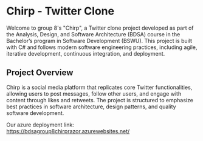 # Chirp - Twitter Clone
Welcome to group 8's "Chirp", a Twitter clone project developed as part of the Analysis, Design, and Software Architecture (BDSA) course in the Bachelor’s program in Software Development (BSWU). This project is built with C# and follows modern software engineering practices, including agile, iterative development, continuous integration, and deployment.

## Project Overview
Chirp is a social media platform that replicates core Twitter functionalities, allowing users to post messages, follow other users, and engage with content through likes and retweets. The project is structured to emphasize best practices in software architecture, design patterns, and quality software development.

Our azure deployment link: https://bdsagroup8chirprazor.azurewebsites.net/
